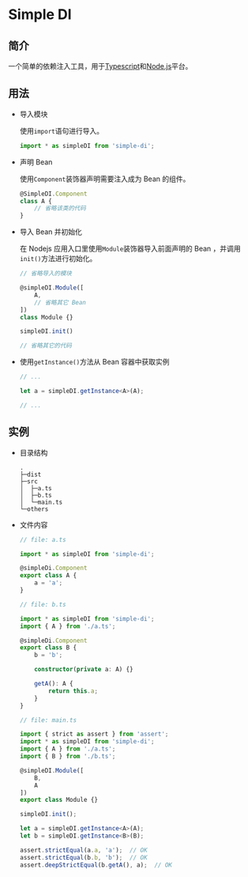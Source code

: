# Simple DI

## 简介

一个简单的依赖注入工具，用于[Typescript](https://www.typescriptlang.org/)和[Node.js](https://nodejs.org/zh-cn/)平台。

## 用法

* 导入模块

  使用`import`语句进行导入。

  ```typescript
  import * as simpleDI from 'simple-di';
  ```

* 声明 Bean

  使用`Component`装饰器声明需要注入成为 Bean 的组件。

  ``` typescript
  @SimpleDI.Component
  class A {
      // 省略该类的代码
  }
  ```

* 导入 Bean 并初始化

  在 Nodejs 应用入口里使用`Module`装饰器导入前面声明的 Bean ，并调用`init()`方法进行初始化。

  ```typescript
  // 省略导入的模块

  @simpleDI.Module([
      A,
      // 省略其它 Bean
  ])
  class Module {}

  simpleDI.init()

  // 省略其它的代码
  ```

* 使用`getInstance()`方法从 Bean 容器中获取实例

  ```typescript
  // ...

  let a = simpleDI.getInstance<A>(A);

  // ...
  ```

## 实例

* 目录结构
  
  ```shell
  .
  ├─dist
  ├─src
  │  ├─a.ts
  │  ├─b.ts
  │  └─main.ts
  └─others
  ```

* 文件内容

  ```typescript
  // file: a.ts

  import * as simpleDI from 'simple-di';

  @simpleDi.Component
  export class A {
      a = 'a';
  }
  ```

  ```typescript
  // file: b.ts

  import * as simpleDI from 'simple-di';
  import { A } from './a.ts';

  @simpleDi.Component
  export class B {
      b = 'b';

      constructor(private a: A) {}

      getA(): A {
          return this.a;
      }
  }
  ```

  ```typescript
  // file: main.ts

  import { strict as assert } from 'assert';
  import * as simpleDI from 'simple-di';
  import { A } from './a.ts';
  import { B } from './b.ts';

  @simpleDI.Module([
      B,
      A
  ])
  export class Module {}

  simpleDI.init();

  let a = simpleDI.getInstance<A>(A);
  let b = simpleDI.getInstance<B>(B);

  assert.strictEqual(a.a, 'a');  // OK
  assert.strictEqual(b.b, 'b');  // OK
  assert.deepStrictEqual(b.getA(), a);  // OK
  ```
